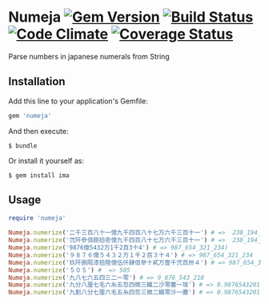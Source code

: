 # Numeja  [![Gem Version](https://badge.fury.io/rb/numeja.svg)](https://badge.fury.io/rb/numeja) [![Build Status](https://travis-ci.org/rike422/numeja.svg?branch=master)](https://travis-ci.org/rike422/numeja)  [![Code Climate](https://codeclimate.com/github/rike422/numeja/badges/gpa.svg)](https://codeclimate.com/github/rike422/numeja) [![Coverage Status](https://coveralls.io/repos/github/rike422/numeja/badge.svg?branch=master)](https://coveralls.io/github/rike422/numeja?branch=master)
           
Parse numbers in japanese numerals from String

## Installation

Add this line to your application's Gemfile:

```ruby
gem 'numeja'
```

And then execute:

    $ bundle

Or install it yourself as:

    $ gem install ima

## Usage

```ruby
require 'numeja'

Numeja.numerize('二千三百八十一億九千四百八十七万六千三百十一') # =>  238_194_876_311
Numeja.numerize('弐阡參佰捌拾壱億九千四百八十七万六千三百十一') # =>  238_194_876_311
Numeja.numerize('9876億5432万1千2百3十4') # => 987_654_321_234)
Numeja.numerize('９８７６億５４３２万１千２百３十４') # => 987_654_321_234
Numeja.numerize('玖阡捌陌漆拾陸億伍仟肆佰參十貳万壹千弐百卅４') # => 987_654_321_234
Numeja.numerize('５０５') #  => 505
Numeja.numerize('九八七六五四三二一零') # => 9_876_543_210
Numeja.numerize('九分八厘七毛六糸五忽四微三繊二沙零塵一埃') # => 0.9876543201
Numeja.numerize('九割八分七厘六毛五糸四忽三微二繊零沙一塵') # => 0.9876543201

```
